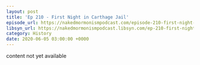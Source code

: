 ```yaml
---
layout: post
title: 'Ep 210 - First Night in Carthage Jail'
episode_url: https://nakedmormonismpodcast.com/episode-210-first-night-carthage-jail/
libsyn_url: https://nakedmormonismpodcast.libsyn.com/ep-210-first-night-in-carthage-jail
category: History
date: 2020-06-05 03:00:00 +0000
---
```


content not yet available
